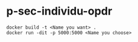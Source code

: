 # p-sec-individu-opdr
```
docker build -t <Name you want> .
docker run -dit -p 5000:5000 <Name you choose>
```
